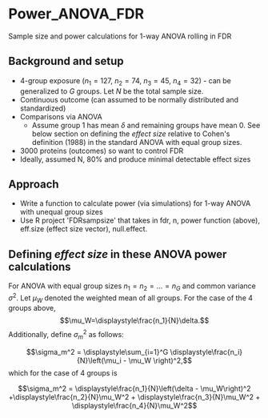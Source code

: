 # Power_ANOVA_FDR
Sample size and power calculations for 1-way ANOVA rolling in FDR

<!-- ABOUT THE PROJECT -->
## Background and setup

* 4-group exposure ($n_1 = 127$, $n_2 = 74$, $n_3 = 45$, $n_4 = 32$) - can be generalized to $G$ groups. Let $N$ be the total sample size.
* Continuous outcome (can assumed to be normally distributed and standardized)
* Comparisons via ANOVA
    + Assume group 1 has mean $\delta$ and remaining groups have mean 0. See below section on defining the *effect size* relative to Cohen's definition (1988) in the standard ANOVA with equal group sizes.
* 3000 proteins (outcomes) so want to control FDR
* Ideally, assumed N, 80% and produce minimal detectable effect sizes

## Approach

* Write a function to calculate power (via simulations) for 1-way ANOVA with unequal group sizes
* Use R project 'FDRsampsize' that takes in fdr, n, power function (above), eff.size (effect size vector), null.effect.

## Defining *effect size* in these ANOVA power calculations

For ANOVA with equal group sizes $n_1=n_2=\dots=n_G$ and common variance $\sigma^2$. Let $\mu_W$ denoted the weighted mean of all groups. For the case of the 4 groups above, $$\mu_W=\displaystyle\frac{n_1}{N}\delta.$$ Additionally, define $\sigma_m^2$ as follows:

$$\sigma_m^2 = \displaystyle\sum_{i=1}^G \displaystyle\frac{n_i}{N}\left(\mu_i - \mu_W \right)^2,$$ which for the case of 4 groups is 

$$\sigma_m^2 = \displaystyle\frac{n_1}{N}\left(\delta - \mu_W\right)^2 +\displaystyle\frac{n_2}{N}\mu_W^2 + 
\displaystyle\frac{n_3}{N}\mu_W^2 + 
\displaystyle\frac{n_4}{N}\mu_W^2$$